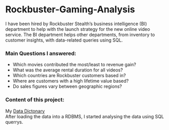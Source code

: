 # Rockbuster-Gaming-Analysis
I have been hired by Rockbuster Stealth’s business intelligence (BI) department to help with the launch strategy for the new online video service. The BI department helps other departments, from inventory to customer insights, with data-related queries using SQL.

### Main Questions I answered:
- Which movies contributed the most/least to revenue gain?
- What was the average rental duration for all videos?
- Which countries are Rockbuster customers based in?
- Where are customers with a high lifetime value based?
- Do sales figures vary between geographic regions?

### Content of this project:
My [Data Dictonary](https://)  
After loading the data into a RDBMS, I started analysing the data using SQL querrys.
